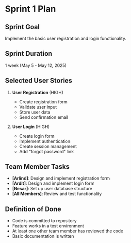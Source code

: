 # Sprint 1 Plan

## Sprint Goal
Implement the basic user registration and login functionality.

## Sprint Duration
1 week (May 5 - May 12, 2025)

## Selected User Stories

1. **User Registration** (HIGH)
   - Create registration form
   - Validate user input
   - Store user data
   - Send confirmation email

2. **User Login** (HIGH)
   - Create login form
   - Implement authentication
   - Create session management
   - Add "forgot password" link

## Team Member Tasks

* **[Arlind]**: Design and implement registration form
* **[Ardit]**: Design and implement login form
* **[Nesar]**: Set up user database structure
* **[All Members]**: Review and test functionality

## Definition of Done

- Code is committed to repository
- Feature works in a test environment
- At least one other team member has reviewed the code
- Basic documentation is written
